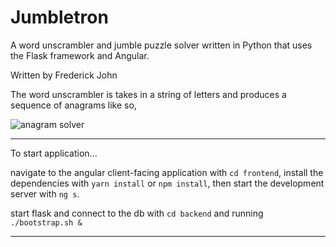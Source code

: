 # Jumbletron

A word unscrambler and jumble puzzle solver written in Python that uses the Flask framework and Angular.

Written by Frederick John

The word unscrambler is takes in a string of letters and produces a sequence of anagrams like so,

![anagram solver](https://i.imgur.com/et89nMJ.png)

---

To start application...

navigate to the angular client-facing application with `cd frontend`,
install the dependencies with `yarn install` or `npm install`,
then start the development server with `ng s`.

start flask and connect to the db with `cd backend` and running `./bootstrap.sh &`

---
